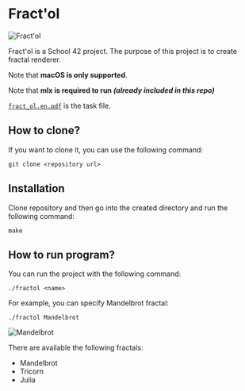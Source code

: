 # Fract'ol

![Fract'ol](/images/fract-ol.svg)

Fract'ol is a School 42 project. The purpose of this project is to create fractal renderer.

Note that **macOS is only supported**.

Note that **mlx is required to run *(already included in this repo)***

[`fract_ol.en.pdf`](/en.subject.pdf) is the task file.

## How to clone?

If you want to clone it, you can use the following command:

```
git clone <repository url>
```

## Installation

Clone repository and then go into the created directory and run the following command:

```
make
```

## How to run program?

You can run the project with the following command:

```
./fractol <name>
```

For example, you can specify Mandelbrot fractal:

```
./fractol Mandelbrot
```

![Mandelbrot](/images/mandelbrot.png)

There are available the following fractals:

* Mandelbrot
* Tricorn
* Julia

